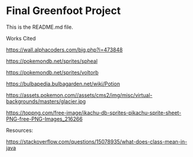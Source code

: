 # Final Greenfoot Project
This is the README.md file.

Works Cited

https://wall.alphacoders.com/big.php?i=473848

https://pokemondb.net/sprites/spheal

https://pokemondb.net/sprites/voltorb

https://bulbapedia.bulbagarden.net/wiki/Potion

https://assets.pokemon.com//assets/cms2/img/misc/virtual-backgrounds/masters/glacier.jpg

https://toppng.com/free-image/ikachu-db-sprites-pikachu-sprite-sheet-PNG-free-PNG-Images_216266

Resources:

https://stackoverflow.com/questions/15078935/what-does-class-mean-in-java
